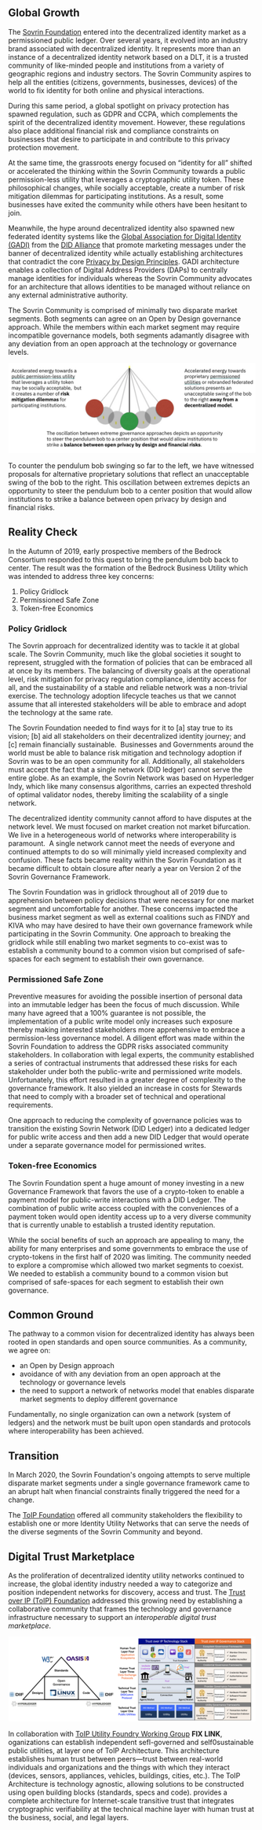 ## Global Growth
The [Sovrin Foundation](http://sovrin.org) entered into the decentralized identity market as a permissioned public ledger.  Over several years, it evolved into an industry brand associated with decentralized identity.  It represents more than an instance of a decentralized identity network based on a DLT, it is a trusted community of like-minded people and institutions from a variety of geographic regions and industry sectors. The Sovrin Community aspires to help all the entities (citizens, governments, businesses, devices) of the world to fix identity for both online and physical interactions.

During this same period, a global spotlight on privacy protection has spawned regulation, such as GDPR and CCPA, which complements the spirit of the decentralized identity movement. However, these regulations also place additional financial risk and compliance constraints on businesses that desire to participate in and contribute to this privacy protection movement.

At the same time, the grassroots energy focused on “identity for all” shifted or accelerated the thinking within the Sovrin Community towards a public permission-less utility that leverages a cryptographic utility token. These philosophical changes, while socially acceptable, create a number of risk mitigation dilemmas for participating institutions. As a result, some businesses have exited the community while others have been hesitant to join.

Meanwhile, the hype around decentralized identity also spawned new federated identity systems like the [Global Association for Digital Identity (GADI)](https://www.ksl.com/article/46669282/did-alliance-brings-trust-and-accountability-to-the-digital-world-with-launch-of-gadi-the-global-association-for-digital-identity) from the [DID Alliance](http://didalliance.org) that promote marketing messages under the banner of decentralized identity while actually establishing architectures that contradict the core [Privacy by Design Principles](https://medium.com/searchencrypt/7-principles-of-privacy-by-design-8a0f16d1f9ce). GADI architecture enables a collection of Digital Address Providers (DAPs) to centrally manage identities for individuals whereas the Sovrin Community advocates for an architecture that allows identities to be managed without reliance on any external administrative authority.

The Sovrin Community is comprised of minimally two disparate market segments. Both segments can agree on an Open by Design governance approach.  While the members within each market segment may require incompatible governance models, both segments adamantly disagree with any deviation from an open approach at the technology or governance levels.

![pendulum](../img/pendulum.png)

To counter the pendulum bob swinging so far to the left, we have witnessed proposals for alternative proprietary solutions that reflect an unacceptable swing of the bob to the right. This oscillation between extremes depicts an opportunity to steer the pendulum bob to a center position that would allow institutions to strike a balance between open privacy by design and financial risks.  

## Reality Check
In the Autumn of 2019, early prospective members of the Bedrock Consortium responded to this quest to bring the pendulum bob back to center.  The result was the formation of the Bedrock Business Utility which was intended to address three key concerns:

1.	Policy Gridlock
2.	Permissioned Safe Zone
3.	Token-free Economics

### Policy Gridlock
The Sovrin approach for decentralized identity was to tackle it at global scale. The Sovrin Community, much like the global societies it sought to represent, struggled with the formation of policies that can be embraced all at once by its members. The balancing of diversity goals at the operational level, risk mitigation for privacy regulation compliance, identity access for all, and the sustainability of a stable and reliable network was a non-trivial exercise. The technology adoption lifecycle teaches us that we cannot assume that all interested stakeholders will be able to embrace and adopt the technology at the same rate.

The Sovrin Foundation needed to find ways for it to [a] stay true to its vision; [b] aid all stakeholders on their decentralized identity journey; and [c] remain financially sustainable.  Businesses and Governments around the world must be able to balance risk mitigation and technology adoption if Sovrin was to be an open community for all. Additionally, all stakeholders must accept the fact that a single network (DID ledger) cannot serve the entire globe. As an example, the Sovrin Network was based on Hyperledger Indy, which like many consensus algorithms, carries an expected threshold of optimal validator nodes, thereby limiting the scalability of a single network.

The decentralized identity community cannot afford to have disputes at the network level. We must focused on market creation not market bifurcation. We live in a heterogeneous world of networks where interoperability is paramount.  A single network cannot meet the needs of everyone and continued attempts to do so will minimally yield increased complexity and confusion. These facts became reality within the Sovrin Foundation as it became difficult to obtain closure after nearly a year on Version 2 of the Sovrin Governance Framework.  

The Sovrin Foundation was in gridlock throughout all of 2019 due to apprehension between policy decisions that were necessary for one market segment and uncomfortable for another. These concerns impacted the business market segment as well as external coalitions such as FINDY and KIVA who may have desired to have their own governance framework while participating in the Sovrin Community. One approach to breaking the gridlock while still enabling two market segments to co-exist was to establish a community bound to a common vision but comprised of safe-spaces for each segment to establish their own governance.

### Permissioned Safe Zone
Preventive measures for avoiding the possible insertion of personal data into an immutable ledger has been the focus of much discussion. While many have agreed that a 100% guarantee is not possible, the implementation of a public write model only increases such exposure thereby making interested stakeholders more apprehensive to embrace a permission-less governance model. A diligent effort was made within the Sovrin Foundation to address the GDPR risks associated community stakeholders. In collaboration with legal experts, the community established a series of contractual instruments that addressed these risks for each stakeholder under both the public-write and permissioned write models. Unfortunately, this effort resulted in a greater degree of complexity to the governance framework. It also yielded an increase in costs for Stewards that need to comply with a broader set of technical and operational requirements.

One approach to reducing the complexity of governance policies was to transition the existing Sovrin Network (DID Ledger) into a dedicated ledger for public write access and then add a new DID Ledger that would operate under a separate governance model for permissioned writes.  

### Token-free Economics
The Sovrin Foundation spent a huge amount of money investing in a new Governance Framework that favors the use of a crypto-token to enable a payment model for public-write interactions with a DID Ledger. The combination of public write access coupled with the conveniences of a payment token would open identity access up to a very diverse community that is currently unable to establish a trusted identity reputation.    

While the social benefits of such an approach are appealing to many, the ability for many enterprises and some governments to embrace the use of crypto-tokens in the first half of 2020 was limiting. The community needed to explore a compromise which allowed two market segments to coexist. We needed to establish a community bound to a common vision but comprised of safe-spaces for each segment to establish their own governance.

## Common Ground
The pathway to a common vision for decentralized identity has always been rooted in open standards and open source communities. As a community, we agree on:

* an Open by Design approach
* avoidance of with any deviation from an open approach at the technology or governance levels
* the need to support a network of networks model that enables disparate market segments to deploy different governance

Fundamentally, no single organization can own a network (system of ledgers) and the network must be built upon open standards and protocols where interoperability has been achieved.  

## Transition
In March 2020, the Sovrin Foundation's ongoing attempts to serve multiple disparate market segments under a single governance framework came to an abrupt halt when financial constraints finally triggered the need for a change.

The [ToIP Foundation](http://trustoverip.org) offered all community stakeholders the flexibility to establish one or more Identity Utility Networks that can serve the needs of the diverse segments of the Sovrin Community and beyond.

## Digital Trust Marketplace
As the proliferation of decentralized identity utility networks continued to increase, the global identity industry needed a way to categorize and position independent networks for discovery, access and trust. The [Trust over IP (ToIP) Foundation](http://trustoverip.org/) addressed this growing need by establishing a collaborative community that frames the technology and governance infrastructure necessary to support an *interoperable digital trust marketplace*.

![toip-triangle](../img/toip-triangle.png)

In collaboration with [ToIP Utility Foundry Working Group](http://trustoverip.org/) **FIX LINK**, oganizations can establish independent sefl-governed and self0sustainable public utilities, at layer one of ToIP Architecture. This  architecture establishes human trust between peers—trust between real-world individuals and organizations and the things with which they interact (devices, sensors, appliances, vehicles, buildings, cities, etc.). The ToIP Architecture is technology agnostic, allowing solutions to be constructed using open building blocks (standards, specs and code).
provides a complete architecture for Internet-scale transitive trust that integrates cryptographic verifiability at the technical machine layer with human trust at the business, social, and legal layers. 
